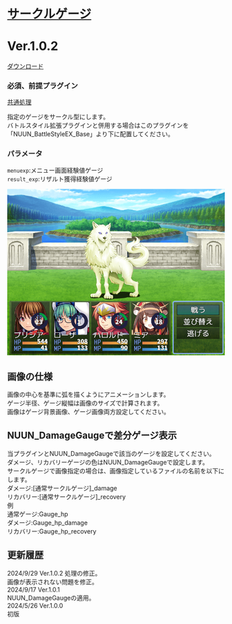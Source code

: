 # [サークルゲージ](https://raw.githubusercontent.com/nuun888/MZ/master/NUUN_CircularGauge.js)
# Ver.1.0.2
[ダウンロード](https://raw.githubusercontent.com/nuun888/MZ/master/NUUN_CircularGauge.js)  
### 必須、前提プラグイン
[共通処理](https://github.com/nuun888/MZ/blob/master/README/Base.md)    

指定のゲージをサークル型にします。  
バトルスタイル拡張プラグインと併用する場合はこのプラグインを「NUUN_BattleStyleEX_Base」より下に配置してください。  

### パラメータ
`menuexp`:メニュー画面経験値ゲージ  
`result_exp`:リザルト獲得経験値ゲージ  

![画像](img/CircularGauge2.png)  

## 画像の仕様
画像の中心を基準に弧を描くようにアニメーションします。  
ゲージ半径、ゲージ縦幅は画像のサイズで計算されます。  
画像はゲージ背景画像、ゲージ画像両方設定してください。  

## NUUN_DamageGaugeで差分ゲージ表示
当プラグインとNUUN_DamageGaugeで該当のゲージを設定してください。   
ダメージ、リカバリーゲージの色はNUUN_DamageGaugeで設定します。  
サークルゲージで画像指定の場合は、画像指定しているファイルの名前を以下にします。    
ダメージ:[通常サークルゲージ]_damage  
リカバリー:[通常サークルゲージ]_recovery  
例  
通常ゲージ:Gauge_hp  
ダメージ:Gauge_hp_damage  
リカバリー:Gauge_hp_recovery  

## 更新履歴
2024/9/29 Ver.1.0.2 
処理の修正。  
画像が表示されない問題を修正。  
2024/9/17 Ver.1.0.1  
NUUN_DamageGaugeの適用。  
2024/5/26 Ver.1.0.0  
初版  
